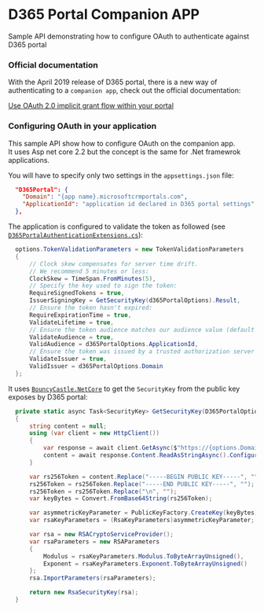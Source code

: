 # D365 Portal Companion APP
Sample API demonstrating how to configure OAuth to authenticate against D365 portal

### Official documentation

With the April 2019 release of D365 portal, there is a new way of authenticating to a `companion app`, check out the official documentation:

[Use OAuth 2.0 implicit grant flow within your portal](https://docs.microsoft.com/en-us/dynamics365/customer-engagement/portals/oauth-implicit-grant-flow)

### Configuring OAuth in your application

This sample API show how to configure OAuth on the companion app.    
It uses Asp net core 2.2 but the concept is the same for .Net framewrok applications.

You will have to specify only two settings in the `appsettings.json` file:

```json
  "D365Portal": {
    "Domain": "{app name}.microsoftcrmportals.com",
    "ApplicationId": "application id declared in D365 portal settings"
  },
```

The application is configured to validate the token as followed (see [`D365PortalAuthenticationExtensions.cs`](./D365CompanionApi/D365PortalAuthenticationExtensions.cs)):

```c#
  options.TokenValidationParameters = new TokenValidationParameters
  {
      // Clock skew compensates for server time drift.
      // We recommend 5 minutes or less:
      ClockSkew = TimeSpan.FromMinutes(5),
      // Specify the key used to sign the token:
      RequireSignedTokens = true,
      IssuerSigningKey = GetSecurityKey(d365PortalOptions).Result,
      // Ensure the token hasn't expired:
      RequireExpirationTime = true,
      ValidateLifetime = true,
      // Ensure the token audience matches our audience value (default true):
      ValidateAudience = true,
      ValidAudience = d365PortalOptions.ApplicationId,
      // Ensure the token was issued by a trusted authorization server (default true):
      ValidateIssuer = true,
      ValidIssuer = d365PortalOptions.Domain
  };
```

It uses [`BouncyCastle.NetCore`](https://www.nuget.org/packages/BouncyCastle.NetCore) to get the `SecurityKey` from the public key exposes by D365 portal:

```c#
  private static async Task<SecurityKey> GetSecurityKey(D365PortalOptions options)
  {
      string content = null;
      using (var client = new HttpClient())
      {
          var response = await client.GetAsync($"https://{options.Domain}/_services/auth/publickey").ConfigureAwait(false);
          content = await response.Content.ReadAsStringAsync().ConfigureAwait(false);
      }

      var rs256Token = content.Replace("-----BEGIN PUBLIC KEY-----", "");
      rs256Token = rs256Token.Replace("-----END PUBLIC KEY-----", "");
      rs256Token = rs256Token.Replace("\n", "");
      var keyBytes = Convert.FromBase64String(rs256Token);

      var asymmetricKeyParameter = PublicKeyFactory.CreateKey(keyBytes);
      var rsaKeyParameters = (RsaKeyParameters)asymmetricKeyParameter;

      var rsa = new RSACryptoServiceProvider();
      var rsaParameters = new RSAParameters
      {
          Modulus = rsaKeyParameters.Modulus.ToByteArrayUnsigned(),
          Exponent = rsaKeyParameters.Exponent.ToByteArrayUnsigned()
      };
      rsa.ImportParameters(rsaParameters);

      return new RsaSecurityKey(rsa);
  }
```
